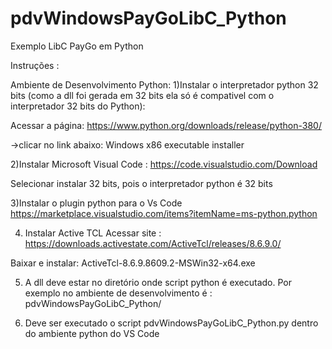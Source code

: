 # pdvWindowsPayGoLibC_Python
Exemplo LibC PayGo em Python

Instruções :

Ambiente de Desenvolvimento Python:
1)Instalar o interpretador python 32 bits 
(como  a dll foi gerada em 32 bits ela só é compativel com o interpretador 32 bits do Python):

Acessar a página:
https://www.python.org/downloads/release/python-380/

->clicar no link abaixo:
   Windows x86 executable installer

2)Instalar Microsoft Visual Code :
https://code.visualstudio.com/Download

Selecionar instalar 32 bits, pois o interpretador python é 32 bits

3)Instalar o plugin python para o Vs Code 
https://marketplace.visualstudio.com/items?itemName=ms-python.python


4) Instalar Active  TCL
Acessar site :
https://downloads.activestate.com/ActiveTcl/releases/8.6.9.0/

Baixar e instalar:
ActiveTcl-8.6.9.8609.2-MSWin32-x64.exe  

5) A dll deve estar no diretório onde script python é  executado. Por exemplo no ambiente de desenvolvimento é :
pdvWindowsPayGoLibC_Python/

6) Deve ser executado o script pdvWindowsPayGoLibC_Python.py dentro do ambiente python do VS Code



